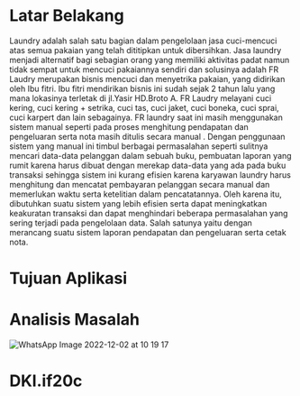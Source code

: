 # Latar Belakang
Laundry adalah salah satu bagian dalam pengelolaan jasa cuci-mencuci atas semua pakaian yang telah dititipkan untuk dibersihkan. Jasa laundry menjadi alternatif bagi sebagian orang yang memiliki aktivitas padat namun tidak sempat untuk mencuci pakaiannya sendiri dan solusinya adalah FR Laudry merupakan bisnis mencuci dan menyetrika pakaian, yang didirikan oleh Ibu fitri. Ibu fitri mendirikan bisnis ini sudah sejak 2 tahun lalu yang mana lokasinya terletak di jl.Yasir HD.Broto A.  FR Laudry melayani cuci kering, cuci kering + setrika, cuci tas, cuci jaket, cuci boneka, cuci sprai, cuci karpert dan lain sebagainya. FR laundry saat ini masih menggunakan sistem manual seperti pada proses menghitung pendapatan dan pengeluaran serta nota masih ditulis secara manual . Dengan penggunaan sistem yang manual ini timbul berbagai permasalahan seperti sulitnya mencari data-data pelanggan dalam sebuah buku, pembuatan laporan yang rumit karena harus dibuat dengan merekap data-data yang ada pada buku transaksi sehingga sistem ini kurang efisien karena karyawan laundry harus menghitung dan mencatat pembayaran pelanggan secara manual dan memerlukan waktu serta ketelitian dalam pencatatannya. Oleh karena itu, dibutuhkan suatu sistem yang lebih efisien serta dapat meningkatkan keakuratan transaksi dan dapat menghindari beberapa permasalahan yang sering terjadi pada pengelolaan data. Salah satunya yaitu dengan merancang suatu sistem laporan pendapatan dan pengeluaran serta cetak nota.
# Tujuan Aplikasi

# Analisis Masalah
![WhatsApp Image 2022-12-02 at 10 19 17](https://user-images.githubusercontent.com/103571113/205227773-0e06165e-20a9-47ba-bfce-5629d8e1b1a4.jpeg)
# DKI.if20c

